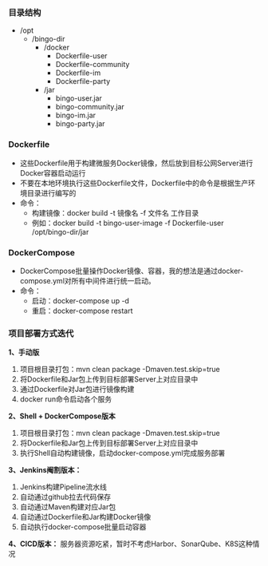 ### 目录结构

- /opt
    - /bingo-dir
        - /docker
            - Dockerfile-user
            - Dockerfile-community
            - Dockerfile-im
            - Dockerfile-party
        - /jar
            - bingo-user.jar
            - bingo-community.jar
            - bingo-im.jar
            - bingo-party.jar

### Dockerfile

- 这些Dockerfile用于构建微服务Docker镜像，然后放到目标公网Server进行Docker容器启动运行
- 不要在本地环境执行这些Dockerfile文件，Dockerfile中的命令是根据生产环境目录进行编写的
- 命令：
    - 构建镜像：docker build -t 镜像名 -f 文件名 工作目录
    - 例如：docker build -t bingo-user-image -f Dockerfile-user /opt/bingo-dir/jar

### DockerCompose

- DockerCompose批量操作Docker镜像、容器，我的想法是通过docker-compose.yml对所有中间件进行统一启动。
- 命令：
    - 启动：docker-compose up -d
    - 重启：docker-compose restart

### 项目部署方式迭代

**1、手动版**

1. 项目根目录打包：mvn clean package -Dmaven.test.skip=true
2. 将Dockerfile和Jar包上传到目标部署Server上对应目录中
3. 通过Dockerfile对Jar包进行镜像构建
4. docker run命令启动各个服务

**2、Shell + DockerCompose版本**

1. 项目根目录打包：mvn clean package -Dmaven.test.skip=true
2. 将Dockerfile和Jar包上传到目标部署Server上对应目录中
3. 执行Shell自动构建镜像，启动docker-compose.yml完成服务部署

**3、Jenkins阉割版本：**

1. Jenkins构建Pipeline流水线
2. 自动通过github拉去代码保存
3. 自动通过Maven构建对应Jar包
4. 自动通过Dockerfile和Jar构建Docker镜像
5. 自动执行docker-compose批量启动容器

**4、CICD版本：**
服务器资源吃紧，暂时不考虑Harbor、SonarQube、K8S这种情况